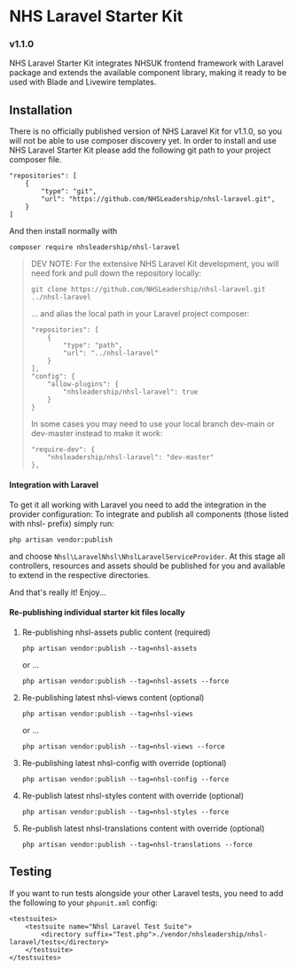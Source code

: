 # NHS Laravel Starter Kit
### v1.1.0 

NHS Laravel Starter Kit integrates NHSUK frontend framework with Laravel package and extends the available component library, making it ready to be used with Blade and Livewire templates.  

## Installation
There is no officially published version of NHS Laravel Kit for v1.1.0, so you will not be able to use composer discovery yet.
In order to install and use NHS Laravel Starter Kit please add the following git path to your project composer file.
```
"repositories": [
    {
        "type": "git",
        "url": "https://github.com/NHSLeadership/nhsl-laravel.git",
    }
]
```
And then install normally with 
```
composer require nhsleadership/nhsl-laravel
```

> DEV NOTE: For the extensive NHS Laravel Kit development, you will need fork and pull down the repository locally: 
> ```
> git clone https://github.com/NHSLeadership/nhsl-laravel.git ../nhsl-laravel
> ```
> ... and alias the local path in your Laravel project composer:
> ```
> "repositories": [
>     {
>         "type": "path",
>         "url": "../nhsl-laravel"
>     }
> ],
> "config": {
>     "allow-plugins": {
>         "nhsleadership/nhsl-laravel": true
>     }
> }
> ```
> In some cases you may need to use your local branch dev-main or dev-master instead to make it work: 
> ```
> "require-dev": {
>     "nhsleadership/nhsl-laravel": "dev-master"
> },
> ```
   
#### Integration with Laravel

To get it all working with Laravel you need to add the integration in the provider configuration: 
To integrate and publish all components (those listed with nhsl- prefix) simply run:
```
php artisan vendor:publish
```
and choose `Nhsl\LaravelNhsl\NhslLaravelServiceProvider`. 
At this stage all controllers, resources and assets should be published for you and available to extend in the respective directories.

And that's really it! Enjoy...

#### Re-publishing individual starter kit files locally
   
1. Re-publishing nhsl-assets public content (required)
    ```
    php artisan vendor:publish --tag=nhsl-assets
    ```
    or ... 
    ```
    php artisan vendor:publish --tag=nhsl-assets --force
    ```
   
1. Re-publishing latest nhsl-views content (optional)
    ```
    php artisan vendor:publish --tag=nhsl-views
    ```
   or ... 
   ```
   php artisan vendor:publish --tag=nhsl-views --force
   ```
   
1. Re-publishing latest nhsl-config with override (optional)
    ```
    php artisan vendor:publish --tag=nhsl-config --force
    ```
      
1. Re-publish latest nhsl-styles content with override (optional)
    ```
    php artisan vendor:publish --tag=nhsl-styles --force
    ```
   
1. Re-publish latest nhsl-translations content with override (optional)
    ```
    php artisan vendor:publish --tag=nhsl-translations --force
    ```
      
## Testing
If you want to run tests alongside your other Laravel tests, you need to add the following to your `phpunit.xml` config:
```
<testsuites>
    <testsuite name="Nhsl Laravel Test Suite">
        <directory suffix="Test.php">./vendor/nhsleadership/nhsl-laravel/tests</directory>
    </testsuite>
</testsuites>
```


